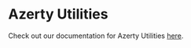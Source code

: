 # Azerty Utilities

Check out our documentation for Azerty Utilities [here](https://github.com/CVXSL/Azerty/blob/Documentation/Azerty%20Utilities/index.md).

